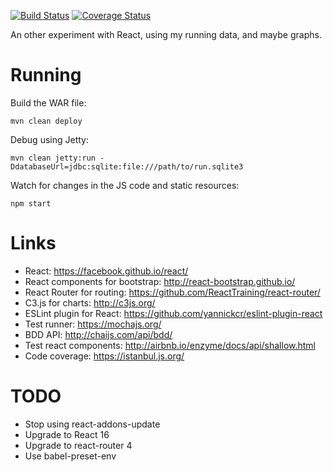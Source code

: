 [![Build Status](https://travis-ci.org/freongrr/run-dashboard.svg)](https://travis-ci.org/freongrr/run-dashboard) [![Coverage Status](https://coveralls.io/repos/github/freongrr/run-dashboard/badge.svg)](https://coveralls.io/github/freongrr/run-dashboard)

An other experiment with React, using my running data, and maybe graphs.

Running
=======

Build the WAR file:

    mvn clean deploy

Debug using Jetty:

    mvn clean jetty:run -DdatabaseUrl=jdbc:sqlite:file:///path/to/run.sqlite3

Watch for changes in the JS code and static resources:

    npm start

Links
=====

* React: https://facebook.github.io/react/
* React components for bootstrap: http://react-bootstrap.github.io/
* React Router for routing: https://github.com/ReactTraining/react-router/
* C3.js for charts: http://c3js.org/
* ESLint plugin for React: https://github.com/yannickcr/eslint-plugin-react
* Test runner: https://mochajs.org/
* BDD API: http://chaijs.com/api/bdd/
* Test react components: http://airbnb.io/enzyme/docs/api/shallow.html
* Code coverage: https://istanbul.js.org/

TODO
====

* Stop using react-addons-update
* Upgrade to React 16
* Upgrade to react-router 4
* Use babel-preset-env